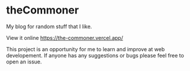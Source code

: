 # theCommoner
My blog for random stuff that I like.

View it online https://the-commoner.vercel.app/

This project is an opportunity for me to learn and improve at web developement.
If anyone has any suggestions or bugs please feel free to open an issue.
